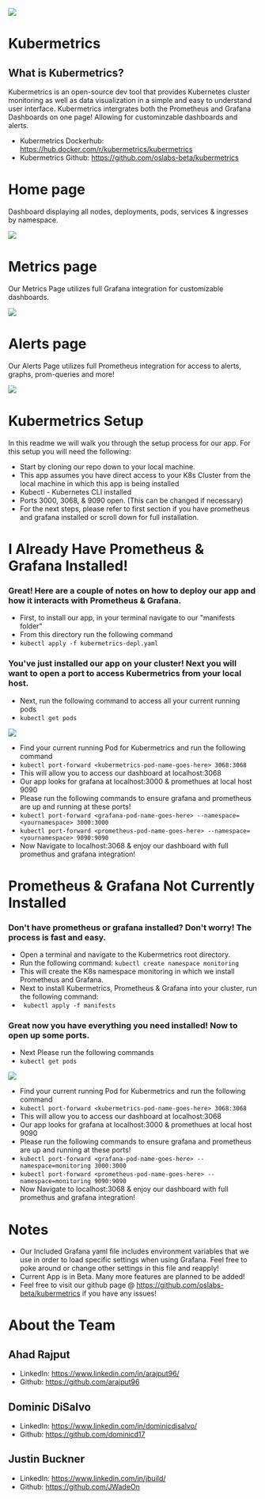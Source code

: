 ![](https://cdn-images-1.medium.com/max/4002/1*wu68SZJTT1ONtB6k6qja8Q.jpeg)
# Kubermetrics

## **What is Kubermetrics?**

Kubermetrics is an open-source dev tool that provides Kubernetes cluster monitoring as well as data visualization in a simple and easy to understand user interface. Kubermetrics intergrates both the Prometheus and Grafana Dashboards on one page! Allowing for custominzable dashboards and alerts. 

- Kubermetrics Dockerhub: https://hub.docker.com/r/kubermetrics/kubermetrics
- Kubermetrics Github: https://github.com/oslabs-beta/kubermetrics

# Home page 

Dashboard displaying all nodes, deployments, pods, services & ingresses by namespace. 

![](https://miro.medium.com/max/700/1*-LUbJyaCi_wa5QVEhiWFyA.gif)

# Metrics page 

Our Metrics Page utilizes full Grafana integration for customizable dashboards.

![](https://miro.medium.com/max/700/1*H8MelC-137EzuBicmQAIgA.gif)

# Alerts page 

Our Alerts Page utilizes full Prometheus integration for access to alerts, graphs, prom-queries and more!

![](https://miro.medium.com/max/700/1*H8MelC-137EzuBicmQAIgA.gif)



# Kubermetrics Setup

In this readme we will walk you through the setup process for our app. For this setup you will need the following:

- Start by cloning our repo down to your local machine. 
- This app assumes you have direct access to your K8s Cluster from the local machine in which this app is being installed
- Kubectl - Kubernetes CLI installed
- Ports 3000, 3068, & 9090 open. (This can be changed if necessary)
- For the next steps, please refer to first section if you have prometheus and grafana installed or scroll down for full installation. 



# I Already Have Prometheus & Grafana Installed!

### Great! Here are a couple of notes on how to deploy our app and how it interacts with Prometheus & Grafana. 
- First, to install our app, in your terminal navigate to our "manifests folder"
- From this directory run the following command 
- ```kubectl apply -f kubermetrics-depl.yaml```

### You've just installed our app on your cluster! Next you will want to open a port to access Kubermetrics from your local host. 
- Next, run the following command to access all your current running pods
- ```kubectl get pods``` 

![](https://cdn-images-1.medium.com/max/2000/1*aQJSh-RCHfo8DWH-TBfkfQ.png)

- Find your current running Pod for Kubermetrics and run the following command
- ```kubectl port-forward <kubermetrics-pod-name-goes-here> 3068:3068```
- This will allow you to access our dashboard at localhost:3068
- Our app looks for grafana at localhost:3000 & promethues at local host 9090
- Please run the following commands to ensure grafana and prometheus are up and running at these ports!
- ```kubectl port-forward <grafana-pod-name-goes-here> --namespace=<yournamespace> 3000:3000```
- ```kubectl port-forward <prometheus-pod-name-goes-here> --namespace=<yournamespace> 9090:9090```
- Now Navigate to localhost:3068 & enjoy our dashboard with full promethus and grafana integration! 



# Prometheus & Grafana Not Currently Installed 
### Don't have prometheus or grafana installed? Don't worry! The process is fast and easy. 
- Open a terminal and navigate to the Kubermetrics root directory.
- Run the following command: 
```kubectl create namespace monitoring```
- This will create the K8s namespace monitoring in which we install Prometheus and Grafana.
- Next to install Kubermetrics, Prometheus & Grafana into your cluster, run the following command:
- ``` kubectl apply -f manifests```
### Great now you have everything you need installed! Now to open up some ports.
- Next Please run the following commands 
- ```kubectl get pods```

![](https://cdn-images-1.medium.com/max/2000/1*aQJSh-RCHfo8DWH-TBfkfQ.png)

- Find your current running Pod for Kubermetrics and run the following command
- ```kubectl port-forward <kubermetrics-pod-name-goes-here> 3068:3068```
- This will allow you to access our dashboard at localhost:3068
- Our app looks for grafana at localhost:3000 & promethues at local host 9090
- Please run the following commands to ensure grafana and prometheus are up and running at these ports!
- ```kubectl port-forward <grafana-pod-name-goes-here> --namespace=monitoring 3000:3000```
- ```kubectl port-forward <prometheus-pod-name-goes-here> --namespace=monitoring 9090:9090```
- Now Navigate to localhost:3068 & enjoy our dashboard with full promethus and grafana integration! 


# Notes 

- Our Included Grafana yaml file includes environment variables that we use in order to load specific settings when using Grafana. Feel free to poke around or change other settings in this file and reapply!
- Current App is in Beta. Many more features are planned to be added! 
- Feel free to visit our github page @ https://github.com/oslabs-beta/kubermetrics if you have any issues!

# About the Team 

## Ahad Rajput 
- LinkedIn: https://www.linkedin.com/in/arajput96/
- Github: https://github.com/arajput96

## Dominic DiSalvo

- LinkedIn: https://www.linkedin.com/in/dominicdisalvo/
- Github: https://github.com/dominicd17

## Justin Buckner

- LinkedIn: https://www.linkedin.com/in/jbuild/
- Github: https://github.com/JWadeOn